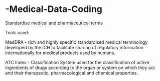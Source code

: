 # -Medical-Data-Coding
Standardise medical and pharmaceutical terms

Tools used:

MedDRA - rich and highly specific standardised medical terminology developed by the ICH to facilitate sharing of regulatory information internationally for medical products used by humans.

ATC Index -  Classification System used for the classification of active ingredients of drugs according to the organ or system on which they act and their therapeutic, pharmacological and chemical properties.
